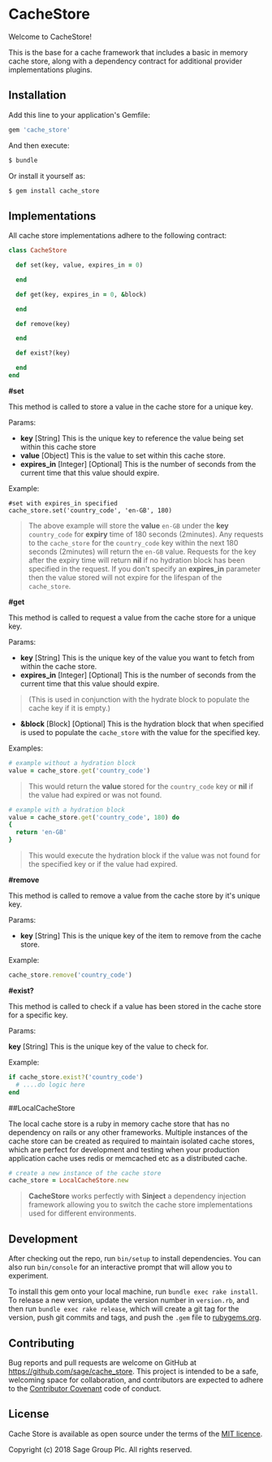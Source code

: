 # CacheStore

Welcome to CacheStore!

This is the base for a cache framework that includes a basic in memory cache store, along with a dependency contract for additional provider implementations plugins.

## Installation

Add this line to your application's Gemfile:

```ruby
gem 'cache_store'
```

And then execute:

```bash
$ bundle
```

Or install it yourself as:

```bash
$ gem install cache_store
```

## Implementations

All cache store implementations adhere to the following contract:


```ruby
class CacheStore

  def set(key, value, expires_in = 0)

  end

  def get(key, expires_in = 0, &block)

  end

  def remove(key)

  end

  def exist?(key)

  end
end
```

**#set**

This method is called to store a value in the cache store for a unique key.

Params:

- **key** [String]
This is the unique key to reference the value being set within this cache store
- **value** [Object]
This is the value to set within this cache store.
- **expires_in** [Integer] [Optional]
This is the number of seconds from the current time that this value should expire.

Example:

    #set with expires_in specified
    cache_store.set('country_code', 'en-GB', 180)


> The above example will store the **value** `en-GB` under the **key**
> `country_code` for **expiry** time of 180 seconds (2minutes).
> Any requests to the `cache_store` for the `country_code` key within the next 180 seconds (2minutes) will return the `en-GB` value.
> Requests for the key after the expiry time will return **nil** if no hydration block has been specified in the request.
>  If you don't specify an **expires_in** parameter then the value stored will not expire for the lifespan of the `cache_store`.

**#get**

This method is called to request a value from the cache store for a unique key.

Params:

- **key** [String]
This is the unique key of the value you want to fetch from within the cache store.
- **expires_in** [Integer] [Optional]
This is the number of seconds from the current time that this value should expire.

> (This is used in conjunction with the hydrate block to populate the cache key if it is empty.)

- **&block** [Block] [Optional]
This is the hydration block that when specified is used to populate the `cache_store` with the value for the specified key.

Examples:

```ruby
# example without a hydration block
value = cache_store.get('country_code')
```

> This would return the **value** stored for the `country_code` key or **nil** if the value had expired or was not found.

```ruby
# example with a hydration block
value = cache_store.get('country_code', 180) do
{
  return 'en-GB'
}
```

> This would execute the hydration block if the value was not found for the specified key or if the value had expired.

**#remove**

This method is called to remove a value from the cache store by it's unique key.

Params:

- **key** [String] This is the unique key of the item to remove from the cache store.

Example:

```ruby
cache_store.remove('country_code')
```

**#exist?**

This method is called to check if a value has been stored in the cache store for a specific key.

Params:

**key** [String]
This is the unique key of the value to check for.

Example:

```ruby
if cache_store.exist?('country_code')
  # ....do logic here
end
```

##LocalCacheStore

The local cache store is a ruby in memory cache store that has no dependency on rails or any other frameworks. Multiple instances of the cache store can be created as required to maintain isolated cache stores, which are perfect for development and testing when your production application cache uses redis or memcached etc as a distributed cache.

```ruby
# create a new instance of the cache store
cache_store = LocalCacheStore.new
```

> **CacheStore** works perfectly with **Sinject** a dependency injection framework allowing you to switch the cache store implementations used for different environments.

## Development

After checking out the repo, run `bin/setup` to install dependencies. You can also run `bin/console` for an interactive prompt that will allow you to experiment.

To install this gem onto your local machine, run `bundle exec rake install`. To release a new version, update the version number in `version.rb`, and then run `bundle exec rake release`, which will create a git tag for the version, push git commits and tags, and push the `.gem` file to [rubygems.org](https://rubygems.org).

## Contributing

Bug reports and pull requests are welcome on GitHub at https://github.com/sage/cache_store. This project is intended to be a safe, welcoming space for collaboration, and contributors are expected to adhere to the [Contributor Covenant](http://contributor-covenant.org) code of conduct.


## License

Cache Store is available as open source under the terms of the
[MIT licence](LICENSE).

Copyright (c) 2018 Sage Group Plc. All rights reserved.

